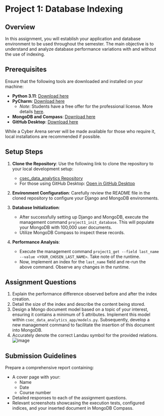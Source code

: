 # Project 1: Database Indexing

## Overview

In this assignment, you will establish your application and database environment to be used throughout the semester. 
The main objective is to understand and analyze database performance variations with and without the use of indexing.

## Prerequisites
Ensure that the following tools are downloaded and installed on your machine:

- **Python 3.11**: [Download here](https://www.python.org/downloads/)
- **PyCharm**: [Download here](https://www.jetbrains.com/pycharm/)
  - *Note*: Students have a free offer for the professional license. More details [here](https://www.jetbrains.com/pycharm/buy/?var=1#students).
- **MongoDB and Compass**: [Download here](https://www.mongodb.com/try/download/community)
- **GitHub Desktop**: [Download here](https://desktop.github.com/)

While a Cyber Arena server will be made available for those who require it, local installations are recommended if 
possible.

## Setup Steps

1. **Clone the Repository**: Use the following link to clone the repository to your local development setup:
   - [csec_data_analytics Repository](https://github.com/pdhuff/csec_data_analytics.git)
   - For those using GitHub Desktop: [Open in GitHub Desktop](x-github-client://openRepo/https://github.com/pdhuff/csec_data_analytics)

2. **Environment Configuration**: Carefully review the README file in the cloned repository to configure your Django 
and MongoDB environments.

3. **Database Initialization**:
   - After successfully setting up Django and MongoDB, execute the management command `project1_init_database`. This will populate your MongoDB with 100,000 user documents.
   - Utilize MongoDB Compass to inspect these records.

4. **Performance Analysis**:
   - Execute the management command `project1_get --field last_name --value <YOUR_CHOSEN_LAST_NAME>`. Take note of the runtime.
   - Now, implement an index for the `last_name` field and re-run the above command. Observe any changes in the runtime.

## Assignment Questions

1. Explain the performance difference observed before and after the index creation.
2. Detail the size of the index and describe the content being stored.
3. Design a Mongo document model based on a topic of your interest, ensuring it contains a minimum of 5 attributes. 
Implement this model within `csec_data_analytics_app/models.py`. Subsequently, develop a new management command to 
facilitate the insertion of this document into MongoDB.
4. Accurately denote the correct Landau symbol for the provided relations.
![image](https://github.com/pdhuff/csec_data_analytics/assets/50633591/4bd1dd93-af38-4ebc-82b5-34214a9eb7eb)





## Submission Guidelines

Prepare a comprehensive report containing:

- A cover page with your:
  - Name
  - Date
  - Course number
- Detailed responses to each of the assignment questions.
- Relevant screenshots showcasing the execution tests, configured indices, and your inserted document in MongoDB Compass.
